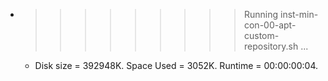 * >>>>>>>>> Running inst-min-con-00-apt-custom-repository.sh ...
  * Disk size = 392948K. Space Used = 3052K. Runtime = 00:00:00:04.
